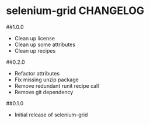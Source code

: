 selenium-grid CHANGELOG
=======================

##1.0.0
* Clean up license
* Clean up some attributes
* Clean up recipes

##0.2.0
* Refactor attributes
* Fix missing unzip package
* Remove redundant runit recipe call
* Remove git dependency

##0.1.0
* Initial release of selenium-grid

